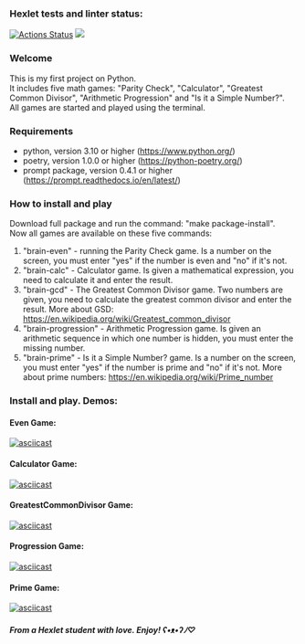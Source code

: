 ### Hexlet tests and linter status:
[![Actions Status](https://github.com/zluuba/python-project-49/workflows/hexlet-check/badge.svg)](https://github.com/zluuba/python-project-49/actions) <a href="https://codeclimate.com/github/zluuba/python-project-49/maintainability"><img src="https://api.codeclimate.com/v1/badges/8f30055514168a104cb1/maintainability" /></a>


### Welcome
This is my first project on Python. <br />
It includes five math games: "Parity Check", "Calculator", "Greatest Common Divisor", "Arithmetic Progression" and "Is it a Simple Number?". <br />
All games are started and played using the terminal.

### Requirements
- python, version 3.10 or higher (https://www.python.org/)
- poetry, version 1.0.0 or higher (https://python-poetry.org/)
- prompt package, version 0.4.1 or higher (https://prompt.readthedocs.io/en/latest/)


### How to install and play
Download full package and run the command: "make package-install". <br />
Now all games are available on these five commands:
1. "brain-even" - running the Parity Check game. Is a number on the screen, you must enter "yes" if the number is even and "no" if it's not.
2. "brain-calc" - Calculator game. Is given a mathematical expression, you need to calculate it and enter the result.
3. "brain-gcd" - The Greatest Common Divisor game. Two numbers are given, you need to calculate the greatest common divisor and enter the result. More about GSD: https://en.wikipedia.org/wiki/Greatest_common_divisor
4. "brain-progression" - Arithmetic Progression game. Is given an arithmetic sequence in which one number is hidden, you must enter the missing number.
5. "brain-prime" - Is it a Simple Number? game. Is a number on the screen, you must enter "yes" if the number is prime and "no" if it's not. More about prime numbers: https://en.wikipedia.org/wiki/Prime_number

### Install and play. Demos:

#### Even Game:
[![asciicast](https://asciinema.org/a/h6cIIpEGMbiNajL8XJ02GrOPX.svg)](https://asciinema.org/a/h6cIIpEGMbiNajL8XJ02GrOPX)

#### Calculator Game:
[![asciicast](https://asciinema.org/a/H00VVTCBDKfmdu3LVuOQPEMza.svg)](https://asciinema.org/a/H00VVTCBDKfmdu3LVuOQPEMza)

#### GreatestCommonDivisor Game:
[![asciicast](https://asciinema.org/a/hgcLbeJ0WcWTQIHewflnZrFGQ.svg)](https://asciinema.org/a/hgcLbeJ0WcWTQIHewflnZrFGQ)

#### Progression Game:
[![asciicast](https://asciinema.org/a/PBE94ttXoDZKKZ4EcT5A3vaC7.svg)](https://asciinema.org/a/PBE94ttXoDZKKZ4EcT5A3vaC7)

#### Prime Game:
[![asciicast](https://asciinema.org/a/rELtozb3KeYL1sz5XDkqLyZhv.svg)](https://asciinema.org/a/rELtozb3KeYL1sz5XDkqLyZhv)

##### From a Hexlet student with love. Enjoy! ʕ•ᴥ•ʔﾉ♡
